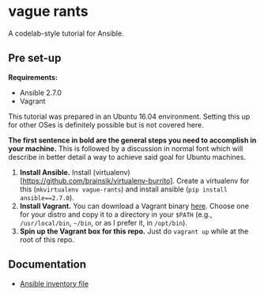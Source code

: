 # vague rants

A codelab-style tutorial for Ansible.

## Pre set-up

**Requirements:**

- Ansible 2.7.0
- Vagrant

This tutorial was prepared in an Ubuntu 16.04 environment. Setting this up for
other OSes is definitely possible but is not covered here.

**The first sentence in bold are the general steps you need to accomplish in
your machine.** This is followed by a discussion in normal font which will 
describe in better detail a way to achieve said goal for Ubuntu machines.

1. **Install Ansible.** Install (virtualenv)[https://github.com/brainsik/virtualenv-burrito].
Create a virtualenv for this (`mkvirtualenv vague-rants`) and install ansible
(`pip install ansible==2.7.0`).
1. **Install Vagrant.** You can download a Vagrant binary [here](https://www.vagrantup.com/downloads.html).
Choose one for your distro and copy it to a directory in your `$PATH` (e.g.,
`/usr/local/bin`, `~/bin`, or as I prefer it, in `/opt/bin`).
1. **Spin up the Vagrant box for this repo.** Just do `vagrant up` while at the
root of this repo.

## Documentation

- [Ansible inventory file](https://docs.ansible.com/ansible/latest/user_guide/intro_inventory.html)
